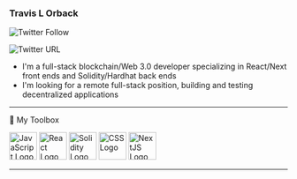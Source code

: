 ### Travis L Orback
![Twitter Follow](https://img.shields.io/twitter/follow/tlorback?style=social)

![Twitter URL](https://img.shields.io/twitter/url?style=social&url=https%3A%2F%2Fwww.twitter.com%2Ftlorback)

- I'm a full-stack blockchain/Web 3.0 developer specializing in React/Next front ends and Solidity/Hardhat back ends
- I'm looking for a remote full-stack position, building and testing decentralized applications

---

🧰 My Toolbox

<img src="https://cdn.worldvectorlogo.com/logos/logo-javascript.svg" alt="JavaScript Logo" width="50" height="50" /> <img src="https://cdn.worldvectorlogo.com/logos/react-1.svg" alt="React Logo" width="50" height="50" /> <img src="https://cdn.worldvectorlogo.com/logos/solidity.svg" alt="Solidity Logo" width="50" height="50"/> <img src="https://cdn.worldvectorlogo.com/logos/css-3.svg" alt="CSS Logo" width="50" height="50"/> <img src="https://cdn.worldvectorlogo.com/logos/next-js.svg" alt="NextJS Logo" width="50" height="50" />

---

<!--
**WYTANA/WYTANA** is a ✨ _special_ ✨ repository because its `README.md` (this file) appears on your GitHub profile.

Here are some ideas to get you started:

- 🔭 I’m currently working on ...
- 🌱 I’m currently learning ...
- 👯 I’m looking to collaborate on ...
- 🤔 I’m looking for help with ...
- 💬 Ask me about ...
- 📫 How to reach me: ...
- 😄 Pronouns: ...
- ⚡ Fun fact: ...
-->
